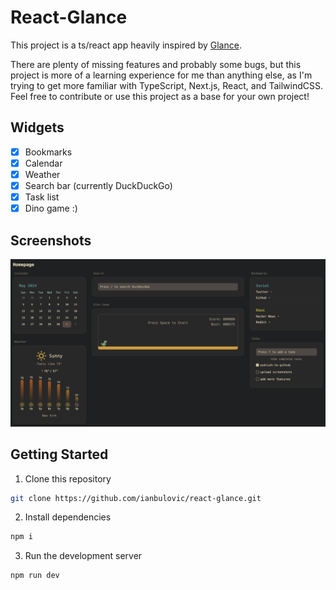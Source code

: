 # React-Glance

This project is a ts/react app heavily inspired by [Glance](https://github.com/glanceapp/glance).

There are plenty of missing features and probably some bugs, but this project is more of a learning experience for me than anything else, as I'm trying to get more familiar with TypeScript, Next.js, React, and TailwindCSS. Feel free to contribute or use this project as a base for your own project!

## Widgets

- [x] Bookmarks
- [x] Calendar
- [x] Weather
- [x] Search bar (currently DuckDuckGo)
- [x] Task list
- [x] Dino game :) 

## Screenshots

![image](screenshots/demo.png)

## Getting Started

1. Clone this repository

```bash
git clone https://github.com/ianbulovic/react-glance.git
```

2. Install dependencies

```bash
npm i
```

3. Run the development server

```bash
npm run dev
```